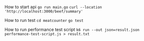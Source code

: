 How to start api 
```go run main.go```
```curl --location 'http://localhost:3000/beef/summary'```

How to run test 
```cd meatcounter```
```go test```

How to run performance test script
```k6 run --out json=result.json performance-test-script.js > result.txt```